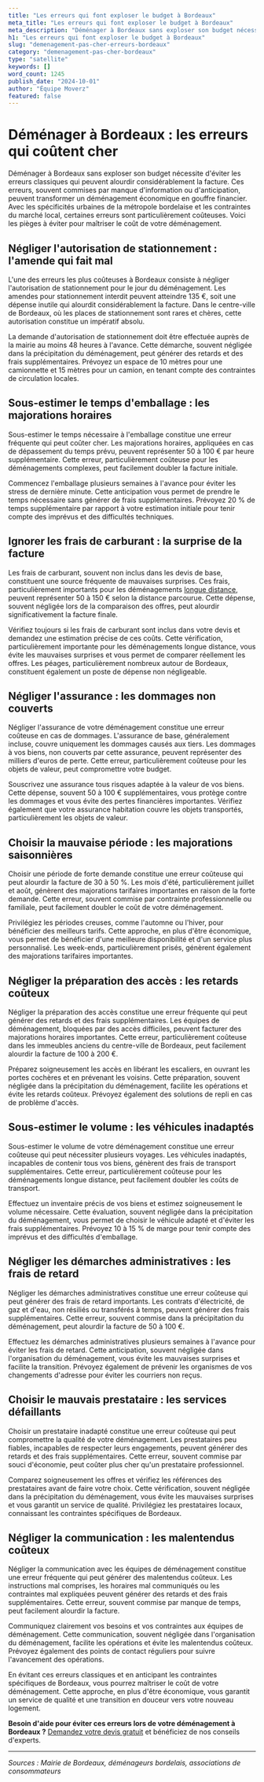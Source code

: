 ```yaml
---
title: "Les erreurs qui font exploser le budget à Bordeaux"
meta_title: "Les erreurs qui font exploser le budget à Bordeaux"
meta_description: "Déménager à Bordeaux sans exploser son budget nécessite d'éviter les erreurs classiques qui peuvent alourdir considérablement la facture. Ces erreurs,."
h1: "Les erreurs qui font exploser le budget à Bordeaux"
slug: "demenagement-pas-cher-erreurs-bordeaux"
category: "demenagement-pas-cher-bordeaux"
type: "satellite"
keywords: []
word_count: 1245
publish_date: "2024-10-01"
author: "Équipe Moverz"
featured: false
---
```



# Déménager à Bordeaux : les erreurs qui coûtent cher

Déménager à Bordeaux sans exploser son budget nécessite d'éviter les erreurs classiques qui peuvent alourdir considérablement la facture. Ces erreurs, souvent commises par manque d'information ou d'anticipation, peuvent transformer un déménagement économique en gouffre financier. Avec les spécificités urbaines de la métropole bordelaise et les contraintes du marché local, certaines erreurs sont particulièrement coûteuses. Voici les pièges à éviter pour maîtriser le coût de votre déménagement.

## Négliger l'autorisation de stationnement : l'amende qui fait mal

L'une des erreurs les plus coûteuses à Bordeaux consiste à négliger l'autorisation de stationnement pour le jour du déménagement. Les amendes pour stationnement interdit peuvent atteindre 135 €, soit une dépense inutile qui alourdit considérablement la facture. Dans le centre-ville de Bordeaux, où les places de stationnement sont rares et chères, cette autorisation constitue un impératif absolu.

La demande d'autorisation de stationnement doit être effectuée auprès de la mairie au moins 48 heures à l'avance. Cette démarche, souvent négligée dans la précipitation du déménagement, peut générer des retards et des frais supplémentaires. Prévoyez un espace de 10 mètres pour une camionnette et 15 mètres pour un camion, en tenant compte des contraintes de circulation locales.

## Sous-estimer le temps d'emballage : les majorations horaires

Sous-estimer le temps nécessaire à l'emballage constitue une erreur fréquente qui peut coûter cher. Les majorations horaires, appliquées en cas de dépassement du temps prévu, peuvent représenter 50 à 100 € par heure supplémentaire. Cette erreur, particulièrement coûteuse pour les déménagements complexes, peut facilement doubler la facture initiale.

Commencez l'emballage plusieurs semaines à l'avance pour éviter les stress de dernière minute. Cette anticipation vous permet de prendre le temps nécessaire sans générer de frais supplémentaires. Prévoyez 20 % de temps supplémentaire par rapport à votre estimation initiale pour tenir compte des imprévus et des difficultés techniques.

## Ignorer les frais de carburant : la surprise de la facture

Les frais de carburant, souvent non inclus dans les devis de base, constituent une source fréquente de mauvaises surprises. Ces frais, particulièrement importants pour les déménagements [longue distance](/blog/longue-distance/guide), peuvent représenter 50 à 150 € selon la distance parcourue. Cette dépense, souvent négligée lors de la comparaison des offres, peut alourdir significativement la facture finale.

Vérifiez toujours si les frais de carburant sont inclus dans votre devis et demandez une estimation précise de ces coûts. Cette vérification, particulièrement importante pour les déménagements longue distance, vous évite les mauvaises surprises et vous permet de comparer réellement les offres. Les péages, particulièrement nombreux autour de Bordeaux, constituent également un poste de dépense non négligeable.

## Négliger l'assurance : les dommages non couverts

Négliger l'assurance de votre déménagement constitue une erreur coûteuse en cas de dommages. L'assurance de base, généralement incluse, couvre uniquement les dommages causés aux tiers. Les dommages à vos biens, non couverts par cette assurance, peuvent représenter des milliers d'euros de perte. Cette erreur, particulièrement coûteuse pour les objets de valeur, peut compromettre votre budget.

Souscrivez une assurance tous risques adaptée à la valeur de vos biens. Cette dépense, souvent 50 à 100 € supplémentaires, vous protège contre les dommages et vous évite des pertes financières importantes. Vérifiez également que votre assurance habitation couvre les objets transportés, particulièrement les objets de valeur.

## Choisir la mauvaise période : les majorations saisonnières

Choisir une période de forte demande constitue une erreur coûteuse qui peut alourdir la facture de 30 à 50 %. Les mois d'été, particulièrement juillet et août, génèrent des majorations tarifaires importantes en raison de la forte demande. Cette erreur, souvent commise par contrainte professionnelle ou familiale, peut facilement doubler le coût de votre déménagement.

Privilégiez les périodes creuses, comme l'automne ou l'hiver, pour bénéficier des meilleurs tarifs. Cette approche, en plus d'être économique, vous permet de bénéficier d'une meilleure disponibilité et d'un service plus personnalisé. Les week-ends, particulièrement prisés, génèrent également des majorations tarifaires importantes.

## Négliger la préparation des accès : les retards coûteux

Négliger la préparation des accès constitue une erreur fréquente qui peut générer des retards et des frais supplémentaires. Les équipes de déménagement, bloquées par des accès difficiles, peuvent facturer des majorations horaires importantes. Cette erreur, particulièrement coûteuse dans les immeubles anciens du centre-ville de Bordeaux, peut facilement alourdir la facture de 100 à 200 €.

Préparez soigneusement les accès en libérant les escaliers, en ouvrant les portes cochères et en prévenant les voisins. Cette préparation, souvent négligée dans la précipitation du déménagement, facilite les opérations et évite les retards coûteux. Prévoyez également des solutions de repli en cas de problème d'accès.

## Sous-estimer le volume : les véhicules inadaptés

Sous-estimer le volume de votre déménagement constitue une erreur coûteuse qui peut nécessiter plusieurs voyages. Les véhicules inadaptés, incapables de contenir tous vos biens, génèrent des frais de transport supplémentaires. Cette erreur, particulièrement coûteuse pour les déménagements longue distance, peut facilement doubler les coûts de transport.

Effectuez un inventaire précis de vos biens et estimez soigneusement le volume nécessaire. Cette évaluation, souvent négligée dans la précipitation du déménagement, vous permet de choisir le véhicule adapté et d'éviter les frais supplémentaires. Prévoyez 10 à 15 % de marge pour tenir compte des imprévus et des difficultés d'emballage.

## Négliger les démarches administratives : les frais de retard

Négliger les démarches administratives constitue une erreur coûteuse qui peut générer des frais de retard importants. Les contrats d'électricité, de gaz et d'eau, non résiliés ou transférés à temps, peuvent générer des frais supplémentaires. Cette erreur, souvent commise dans la précipitation du déménagement, peut alourdir la facture de 50 à 100 €.

Effectuez les démarches administratives plusieurs semaines à l'avance pour éviter les frais de retard. Cette anticipation, souvent négligée dans l'organisation du déménagement, vous évite les mauvaises surprises et facilite la transition. Prévoyez également de prévenir les organismes de vos changements d'adresse pour éviter les courriers non reçus.

## Choisir le mauvais prestataire : les services défaillants

Choisir un prestataire inadapté constitue une erreur coûteuse qui peut compromettre la qualité de votre déménagement. Les prestataires peu fiables, incapables de respecter leurs engagements, peuvent générer des retards et des frais supplémentaires. Cette erreur, souvent commise par souci d'économie, peut coûter plus cher qu'un prestataire professionnel.

Comparez soigneusement les offres et vérifiez les références des prestataires avant de faire votre choix. Cette vérification, souvent négligée dans la précipitation du déménagement, vous évite les mauvaises surprises et vous garantit un service de qualité. Privilégiez les prestataires locaux, connaissant les contraintes spécifiques de Bordeaux.

## Négliger la communication : les malentendus coûteux

Négliger la communication avec les équipes de déménagement constitue une erreur fréquente qui peut générer des malentendus coûteux. Les instructions mal comprises, les horaires mal communiqués ou les contraintes mal expliquées peuvent générer des retards et des frais supplémentaires. Cette erreur, souvent commise par manque de temps, peut facilement alourdir la facture.

Communiquez clairement vos besoins et vos contraintes aux équipes de déménagement. Cette communication, souvent négligée dans l'organisation du déménagement, facilite les opérations et évite les malentendus coûteux. Prévoyez également des points de contact réguliers pour suivre l'avancement des opérations.

En évitant ces erreurs classiques et en anticipant les contraintes spécifiques de Bordeaux, vous pourrez maîtriser le coût de votre déménagement. Cette approche, en plus d'être économique, vous garantit un service de qualité et une transition en douceur vers votre nouveau logement.

**Besoin d'aide pour éviter ces erreurs lors de votre déménagement à Bordeaux ?** [Demandez votre devis gratuit](https://moverz-bordeaux.fr/devis) et bénéficiez de nos conseils d'experts.

---

*Sources : Mairie de Bordeaux, déménageurs bordelais, associations de consommateurs*
